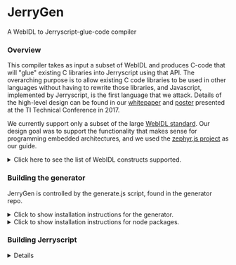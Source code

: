 # JerryGen
A WebIDL to Jerryscript-glue-code compiler

### Overview
This compiler takes as input a subset of WebIDL and produces C-code that will "glue" existing C libraries into Jerryscript using that API.  The overarching purpose is to allow existing C code libraries to be used in other languages without having to rewrite those libraries, and Javascript, implemented by Jerryscript, is the first language that we attack.  Details of the high-level design can be found in our [whitepaper](../docs/TLC_scripting_submission_2017.pdf) and [poster](../docs/Scripting_Poster.pdf) presented at the TI Technical Conference in 2017.

We currently support only a subset of the large [WebIDL standard](https://github.com/w3c/webidl2.js).
Our design goal was to support the functionality that makes sense for
programming embedded architectures, and we used the [zephyr.js project](https://github.com/intel/zephyr.js)
as our guide.

<details>
<summary>Click here to see the list of WebIDL constructs
supported.</summary>
<dl style="list-style-type:none;">
<dt> Enumeration types </dt>
<dd> - these are strings in WebIDL and Javascript, but we treat them as
proper enum types in C.
<dt> Callbacks </dt>
<dd> - these are function pointers in all three languages.
<dt> Dictionaries </dt>
<dd> - these are data structures in all three languages.
<dt> Interfaces </dt>
<dd> - these are objects, containing both methods and attributes, and
as such, are stored in the Javascript environment and only accessed by
getters/setters on the C side.
</dl>
</details>

### Building the generator

JerryGen is controlled by the generate.js script, found in the
generator repo.

<details>
<summary>Click to show installation instructions for the
generator.</summary>
Clone the generator repo:<p>
<code>git clone https://github.com/t-harvey/JerryGen.git</code><p>

The generator is built on top of Javascript, so no compilation of the
tool is necessary.
</details>

<details>
<summary>Click to show installation instructions for node packages.</summary><br>
First, if you clone the repo and cd into that directory, you should be
able to run a single command:<p>

<code>npm install</code><p>

...if that doesn't work, the individual steps are as follows:

#### the WebIDL parser:
<code>sudo npm install -g webidl2</code>

#### file i/o:<br>
<code>sudo npm install -g q-io<br>
npm install file-exists</code><br>
#### ast compiler:
<code>sudo npm install -g hogan.js</code><br><br>
(NOTE: "hogan.js", not "hogan"!)<br>
#### boost-y type functions:
<code>sudo npm install lodash</code><br>
#### continuation passing/async calls through promises:
<code>sudo npm install q</code><br>

<code>npm install minimist</code>

...then set NODE_PATH to /usr/local/lib/node_modules (the "-g" on the
npm-install command puts them here; you can alternatively install them
locally, and then do the obvious...
</details>


### Building Jerryscript
<details>
The instructions for building Jerryscript are [here](https://github.com/pando-project/jerryscript/blob/master/docs/01.GETTING-STARTED.md) -- note that building Jerryscript without
ES2015 features can give results that are difficult to pin down.
For example, if the config.h file in the jerry-core directory does not
have the variable CONFIG_DISABLE_ES2015_TYPEDARRAY_BUILTIN commented
out, then any attempt to use the ArrayBuffer in a script will result
in a "script error" message from the interpreter, even though the
script containing the ArrayBuffer declaration may be otherwise error
free.  Of course, if a user's scripts don't use ArrayBuffer, then it might
behoove him to compile without that feature and thus minimize the size
of the interpreter.<p>

Using <code>tools/build.py</code> will produce libraries in the
<code>build/lib</code> directory.  To get an executable interpreter,
these libraries must be linked in to a <code>main.c</code> file.  The
main.c file provided in the generator directory also requires the
JerryGen utility files, which are produced by running the generator
with the <code>--output_utility_files</code> flag.

We provide an empty WebIDL file for just such a minimal build.
Assuming that the user has cloned both the generator and Jerryscript
into a directory called <code>work</code>, the commands to build a
barebones parser are as follows:<p>

<code>
</code>
</details>

